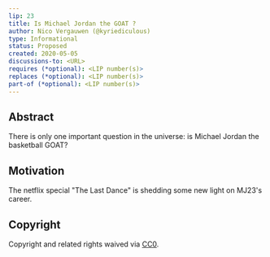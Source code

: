 ```yaml
---
lip: 23
title: Is Michael Jordan the GOAT ? 
author: Nico Vergauwen (@kyriediculous)
type: Informational
status: Proposed
created: 2020-05-05
discussions-to: <URL>
requires (*optional): <LIP number(s)>
replaces (*optional): <LIP number(s)>
part-of (*optional): <LIP number(s)>
---
```


## Abstract

There is only one important question in the universe: is Michael Jordan the basketball GOAT? 

## Motivation

The netflix special "The Last Dance" is shedding some new light on MJ23's career.

## Copyright

Copyright and related rights waived via [CC0](https://creativecommons.org/publicdomain/zero/1.0/).
